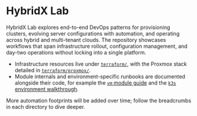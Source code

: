 # HybridX Lab

HybridX Lab explores end-to-end DevOps patterns for provisioning clusters, evolving server configurations with automation, and operating across hybrid and multi-tenant clouds. The repository showcases workflows that span infrastructure rollout, configuration management, and day-two operations without locking into a single platform.

- Infrastructure resources live under [`terraform/`](terraform/README.md), with the Proxmox stack detailed in [`terraform/proxmox/`](terraform/proxmox/README.md).
- Module internals and environment-specific runbooks are documented alongside their code, for example the [`vm` module guide](terraform/proxmox/modules/vm/README.md) and the [`k3s` environment walkthrough](terraform/proxmox/environments/k3s/README.md).

More automation footprints will be added over time; follow the breadcrumbs in each directory to dive deeper.

